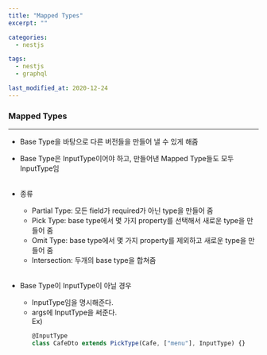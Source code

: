 ```yaml
---
title: "Mapped Types"
excerpt: ""

categories:
  - nestjs

tags:
  - nestjs
  - graphql

last_modified_at: 2020-12-24
---
```


### Mapped Types

---

- Base Type을 바탕으로 다른 버전들을 만들어 낼 수 있게 해줌
- Base Type은 InputType이어야 하고, 만들어낸 Mapped Type들도 모두 InputType임
  <br><br>
- 종류

  - Partial Type: 모든 field가 required가 아닌 type을 만들어 줌
  - Pick Type: base type에서 몇 가지 property를 선택해서 새로운 type을 만들어 줌
  - Omit Type: base type에서 몇 가지 property를 제외하고 새로운 type을 만들어 줌
  - Intersection: 두개의 base type을 합쳐줌
    <br><br>

- Base Type이 InputType이 아닐 경우
  - InputType임을 명시해준다.
  - args에 InputType을 써준다.  
    Ex)
    ```typescript
    @InputType
    class CafeDto extends PickType(Cafe, ["menu"], InputType) {}
    ```
